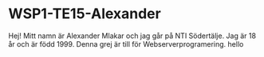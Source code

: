 # WSP1-TE15-Alexander

Hej! Mitt namn är Alexander Mlakar och jag går på NTI Södertälje. Jag är 18 år och är född 1999. Denna grej är till för Webserverprogramering. hello
